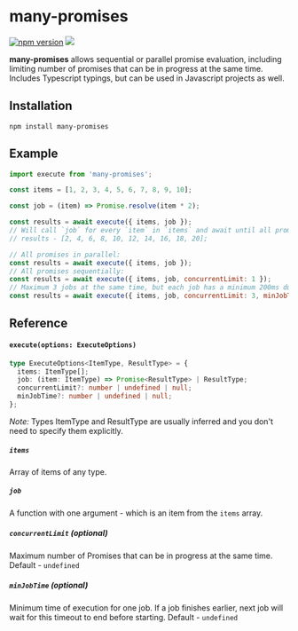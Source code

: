 # many-promises
[![npm version](https://badge.fury.io/js/many-promises.svg)](https://badge.fury.io/js/many-promises) ![](https://travis-ci.org/grumd/many-promises.svg?branch=main) 

**many-promises** allows sequential or parallel promise evaluation, including limiting number of promises that can be in progress at the same time. Includes Typescript typings, but can be used in Javascript projects as well.

## Installation

```
npm install many-promises
```

## Example

```js
import execute from 'many-promises';

const items = [1, 2, 3, 4, 5, 6, 7, 8, 9, 10];

const job = (item) => Promise.resolve(item * 2);

const results = await execute({ items, job });
// Will call `job` for every `item` in `items` and await until all promises are resolved.
// results - [2, 4, 6, 8, 10, 12, 14, 16, 18, 20];
```

```js
// All promises in parallel:
const results = await execute({ items, job });
// All promises sequentially:
const results = await execute({ items, job, concurrentLimit: 1 });
// Maximum 3 jobs at the same time, but each job has a minimum 200ms duration:
const results = await execute({ items, job, concurrentLimit: 3, minJobTime: 200 });
```

## Reference

#### `execute(options: ExecuteOptions)`

```ts
type ExecuteOptions<ItemType, ResultType> = {
  items: ItemType[];
  job: (item: ItemType) => Promise<ResultType> | ResultType;
  concurrentLimit?: number | undefined | null;
  minJobTime?: number | undefined | null;
};
```

*Note:* Types ItemType and ResultType are usually inferred and you don't need to specify them explicitly.

##### `items`
Array of items of any type.

##### `job`
A function with one argument - which is an item from the `items` array.

##### `concurrentLimit` (optional)
Maximum number of Promises that can be in progress at the same time.
Default - `undefined`

##### `minJobTime` (optional)
Minimum time of execution for one job. If a job finishes earlier, next job will wait for this timeout to end before starting.
Default - `undefined`
